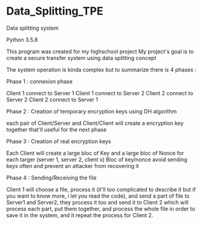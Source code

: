 # Data_Splitting_TPE
Data splitting system

Python 3.5.8

This program was created for my highschool project
My project's goal is to create a secure transfer system using data splitting concept

The system operation is kinda complex but to summarize there is 4 phases :

Phase 1 : connexion phase

  Client 1 connect to Server 1
  Client 1 connect to Server 2
  Client 2 connect to Server 2
  Client 2 connect to Server 1
  
Phase 2 : Creation of temporary encryption keys using DH algorithm

  each pair of Client/Server and Client/Client will create a encryption key together that'll useful for the next phase
  
Phase 3 : Creation of real encryption keys

  Each Client will create a large bloc of Key and a large bloc of Nonce for each targer (server 1, server 2, client x)
  Bloc of key/nonce avoid sending keys often and prevent an attacker from recovering it
  
Phase 4 : Sending/Receiving the file

  Client 1 will choose a file, process it (it'll too complicated to describe it but if you want to know more, i let you read the code),
  and send a part of file to Server1 and Server2, they process it too and send it to Client 2 which will process each part,
  put them together, and process the whole file in order to save it in the system, and it repeat the process for Client 2.
  
  

